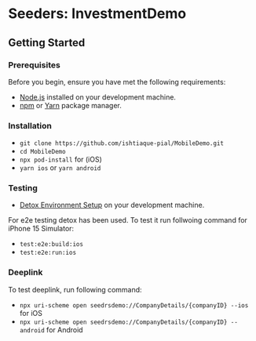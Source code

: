# Seeders: InvestmentDemo

## Getting Started

### Prerequisites

Before you begin, ensure you have met the following requirements:

- [Node.js](https://nodejs.org/) installed on your development machine.
- [npm](https://www.npmjs.com/) or [Yarn](https://yarnpkg.com/) package manager.

### Installation

- `git clone https://github.com/ishtiaque-pial/MobileDemo.git`
- `cd MobileDemo`
- `npx pod-install` for (iOS)
- `yarn ios` or `yarn android`

### Testing

- [Detox Environment Setup](https://wix.github.io/Detox/docs/introduction/getting-started/) on your development machine.

For e2e testing detox has been used. To test it run follwoing command for iPhone 15 Simulator:

- `test:e2e:build:ios`
- `test:e2e:run:ios`

### Deeplink

To test deeplink, run following command:

- `npx uri-scheme open seedrsdemo://CompanyDetails/{companyID} --ios` for iOS
- `npx uri-scheme open seedrsdemo://CompanyDetails/{companyID} --android` for Android
